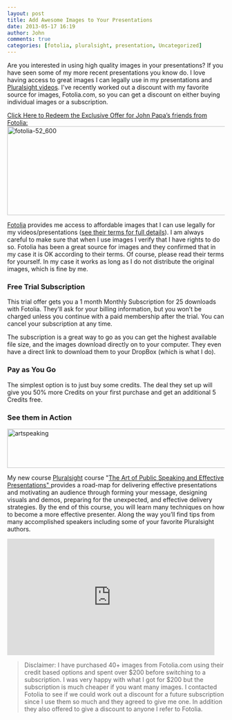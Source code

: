 ```yaml
---
layout: post
title: Add Awesome Images to Your Presentations
date: 2013-05-17 16:19
author: John
comments: true
categories: [fotolia, pluralsight, presentation, Uncategorized]
---
```

Are you interested in using high quality images in your presentations? If you have seen some of my more recent presentations you know do. I love having access to great images I can legally use in my presentations and <a href="http://pluralsight.com/training/Authors/Details/john-papa" target="_blank">Pluralsight videos</a>. I've recently worked out a discount with my favorite source for images, Fotolia.com, so you can get a discount on either buying individual images or a subscription. 

<a href="http://jpapa.me/fotoliapapa" target="_blank">Click Here to Redeem the Exclusive Offer for John Papa’s friends from Fotolia:
<img src="http://www.johnpapa.net/wp-content/uploads/2013/05/fotolia-52_600.jpg" alt="fotolia-52_600" width="600" height="206" class="aligncenter size-full wp-image-18351" /></a>

<a href="http://www.fotolia.com/johnpapa" target="_blank">Fotolia</a> provides me access to affordable images that I can use legally for my videos/presentations (<a href="http://www.fotolia.com/Info/Agreements" target="_blank">see their terms for full details</a>). I am always careful to make sure that when I use images I verify that I have rights to do so. Fotolia has been a great source for images and they confirmed that in my case it is OK according to their terms. Of course, please read their terms for yourself. In my case it works as long as I do not distribute the original images, which is fine by me.

<h3>Free Trial Subscription</h3>
This trial offer gets you a 1 month Monthly Subscription for 25 downloads with Fotolia. They'll ask for your billing information, but you won’t be charged unless you continue with a paid membership after the trial. You can cancel your subscription at any time. 

The subscription is a great way to go as you can get the highest available file size, and the images download directly on to your computer. They even have a direct link to download them to your DropBox (which is what I do).

<h3>Pay as You Go</h3>
The simplest option is to just buy some credits. The deal they set up will give you 50% more Credits on your first purchase and get an additional 5 Credits free. 

<h3>See them in Action</h3>
<a href="http://jpapa.me/artspeaking" target="_blank"><img src="http://www.johnpapa.net/wp-content/uploads/2013/05/artspeaking-600x91.png" alt="artspeaking" width="600" height="91" class="aligncenter size-large wp-image-17921" /></a>

My new course <a href="http://www.pluralsight.com" target="_blank">Pluralsight</a> course "<a href="http://jpapa.me/artspeaking" target="_blank">The Art of Public Speaking and Effective Presentations" </a> provides a road-map for delivering effective presentations and motivating an audience through forming your message, designing visuals and demos, preparing for the unexpected, and effective delivery strategies. By the end of this course, you will learn many techniques on how to become a more effective presenter. Along the way you’ll find tips from many accomplished speakers including some of your favorite Pluralsight authors.

<iframe width="480" height="270" src="http://www.youtube.com/embed/gNZenAdkoUY" frameborder="0" allowfullscreen></iframe>

<blockquote>Disclaimer: I have purchased 40+ images from Fotolia.com using their credit based options and spent over $200 before switching to a subscription. I was very happy with what I got for $200 but the subscription is much cheaper if you want many images. I contacted Fotolia to see if we could work out a discount for a future subscription since I use them so much and they agreed to give me one. In addition they also offered to give a discount to anyone I refer to Fotolia. 
</blockquote>


